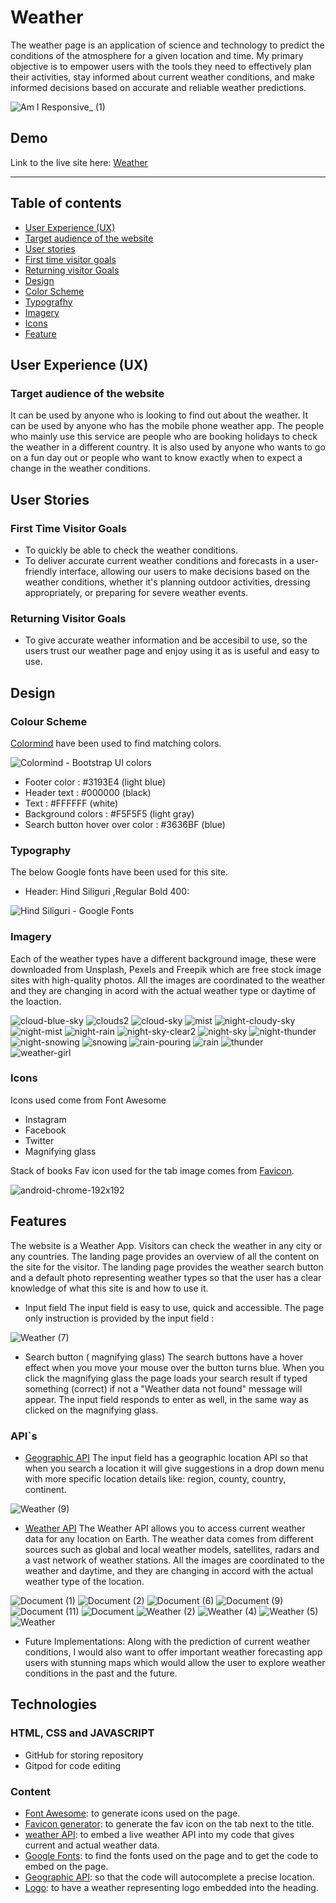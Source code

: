 # Weather

The weather page is an application of science and technology to predict the conditions of the atmosphere for a given location and time. 
My primary objective is to empower users with the tools they need to effectively plan their activities, stay informed about current weather conditions, and make informed decisions based on accurate and reliable weather predictions. 

![Am I Responsive_ (1)](https://github.com/naomi-mali/images-in-readme.md/assets/148251951/b8351c8b-5f61-43bf-85ba-d8dec2679fdb)

## Demo
Link to the live site here: [Weather](https://naomi-mali.github.io/weather/)

----

## Table of contents
* [User Experience (UX)](#user-experience-ux)
* [Target audience of the website](#target-audience-of-the-website)
* [User stories](#user-stoties)
* [First time visitor goals](#first-time-visitor-goals)
* [Returning visitor Goals](#returning-visitor-goals)
* [Design](#design)
* [Color Scheme](#colour-scheme)
* [Typografhy](#typography)
* [Imagery](#imagery)
* [Icons](#icons)
* [Feature](#general-features)

## User Experience (UX)
### Target audience of the website
It can be used by anyone who is looking to find out about the weather. It can be used by anyone who has the mobile phone weather app. The people who mainly use this service are people who are booking holidays to check the weather in a different country. It is also used by anyone who wants to go on a fun day out or people who want to know exactly when to expect a change in the weather conditions.

## User Stories
### First Time Visitor Goals
* To quickly be able to check the weather conditions.
* To deliver accurate current weather conditions and forecasts in a user-friendly interface, allowing our users to make decisions based on the weather conditions, whether it's planning outdoor activities, dressing appropriately, or preparing for severe weather events.
### Returning Visitor Goals
*  To give accurate weather information and be accesibil to use, so the users trust our weather page and enjoy using it as is useful and easy to use. 

## Design
### Colour Scheme

[Colormind](http://colormind.io/bootstrap/) have been used to find matching colors.

![Colormind - Bootstrap UI colors](https://github.com/naomi-mali/images-in-readme.md/assets/148251951/7865a8bf-25c2-4d1d-862c-4ebbe9e46fa9)

- Footer color :  #3193E4 (light blue)
- Header text : #000000 (black)
- Text : #FFFFFF (white)
- Background colors : #F5F5F5 (light gray)
- Search button hover over color : #3636BF (blue)

### Typography

The below Google fonts have been used for this site.

- Header: Hind Siliguri ,Regular Bold 400:

![Hind Siliguri - Google Fonts](https://github.com/naomi-mali/images-in-readme.md/assets/148251951/2dada7f9-5063-4378-9717-21f6ccb00c6a)

### Imagery

Each of the weather types have a different background image, these were downloaded from Unsplash, Pexels and Freepik which are  free stock image sites with high-quality photos. All the images are coordinated to the weather and they are changing in acord with the actual weather type or daytime of the loaction.

![cloud-blue-sky](https://github.com/naomi-mali/images-in-readme.md/assets/148251951/c1617a27-a1e8-42d9-af45-dd007f08a00d)
![clouds2](https://github.com/naomi-mali/images-in-readme.md/assets/148251951/938ef501-e5b8-446c-9019-b181dad7c2df)
![cloud-sky](https://github.com/naomi-mali/images-in-readme.md/assets/148251951/c8f37592-600c-479d-afb2-8cd7933373f2)
![mist](https://github.com/naomi-mali/images-in-readme.md/assets/148251951/b9910b66-b9b2-4edc-b6f2-e9bfff11a719)
![night-cloudy-sky](https://github.com/naomi-mali/images-in-readme.md/assets/148251951/6143df0a-343f-4f84-8d32-4a29fff6501c)
![night-mist](https://github.com/naomi-mali/images-in-readme.md/assets/148251951/04fb90f5-22c2-4f99-96ed-68c2df846f01)
![night-rain](https://github.com/naomi-mali/images-in-readme.md/assets/148251951/b9c41d3c-ceb3-420c-ba23-3fe24dc4e1ac)
![night-sky-clear2](https://github.com/naomi-mali/images-in-readme.md/assets/148251951/119e4c27-2b85-461e-943f-f0eaa545df62)
![night-sky](https://github.com/naomi-mali/images-in-readme.md/assets/148251951/0a0cae13-3712-44d7-82d5-bd84182e6c5a)
![night-thunder](https://github.com/naomi-mali/images-in-readme.md/assets/148251951/cd170f8a-8ed8-4552-8810-14c5f572047e)
![night-snowing](https://github.com/naomi-mali/images-in-readme.md/assets/148251951/8cb73a37-687e-4954-b249-eb7924b4abfa)
![snowing](https://github.com/naomi-mali/images-in-readme.md/assets/148251951/dd8b8b31-a550-4b2d-be6b-e6bdef7ff572)
![rain-pouring](https://github.com/naomi-mali/images-in-readme.md/assets/148251951/3b70800b-5814-4e22-a992-29dbd8d17134)
![rain](https://github.com/naomi-mali/images-in-readme.md/assets/148251951/bd0b4c3f-514d-47fd-9a67-f242ca62c67e)
![thunder](https://github.com/naomi-mali/images-in-readme.md/assets/148251951/8a31080a-5dd4-4323-b8f5-4d4cbe0e7502)
![weather-girl](https://github.com/naomi-mali/images-in-readme.md/assets/148251951/8537d03b-3cc3-4cb6-8c12-8276ba610987)

### Icons

Icons used come from Font Awesome

- Instagram
- Facebook
- Twitter
- Magnifying glass

Stack of books Fav icon used for the tab image comes from [Favicon](https://favicon.io/).

![android-chrome-192x192](https://github.com/naomi-mali/images-in-readme.md/assets/148251951/03e49802-22ba-42e8-b6c4-df3cd140a2fa)

## Features

The website is a Weather App. Visitors can check the weather in any city or any countries. The landing page provides an overview of all the content on the site for the visitor. The landing page provides the weather search button and a default photo representing weather types so that the user has a clear knowledge of what this site is and how to use it.

* Input field 
The input field is easy to use, quick and accessible. The page only instruction is provided by the input field :

![Weather (7)](https://github.com/naomi-mali/images-in-readme.md/assets/148251951/048cbf4f-842c-4fa1-a6ba-2f2d80e78453)

* Search button ( magnifying glass)
 The search buttons have a hover effect  when you move your mouse over the button turns blue. When you click the magnifying glass the page loads your search result if typed something (correct) if not a "Weather data not found" message will appear. The input field responds to enter as well, in the same way as clicked on the magnifying glass. 

 ### API`s 
 * [Geographic API](https://console.cloud.google.com/home/dashboard?project=applied-oxygen-415923)
The input field has a geographic location API so that when you search a location it will give suggestions in a drop down menu with more specific location details like: region, county, country, continent.

![Weather (9)](https://github.com/naomi-mali/images-in-readme.md/assets/148251951/d7402480-9cbb-425b-a1c5-89ad7c16c5ff)

* [Weather API](https://openweathermap.org/) 
The Weather API allows you to access current weather data for any location on Earth. The weather data comes from different sources such as global and local weather models, satellites, radars and a vast network of weather stations. All the images are coordinated to the weather and daytime, and they are changing in accord with the actual weather type of the location.

![Document (1)](https://github.com/naomi-mali/images-in-readme.md/assets/148251951/777a8d8d-1d12-45a8-bae6-62eee5134dd6)
![Document (2)](https://github.com/naomi-mali/images-in-readme.md/assets/148251951/33e26987-4be5-4ba4-aea4-e1f8dccc933d)
![Document (6)](https://github.com/naomi-mali/images-in-readme.md/assets/148251951/aa000a6f-36b5-46b4-a332-53e41ee59f27)
![Document (9)](https://github.com/naomi-mali/images-in-readme.md/assets/148251951/72bbb409-f653-4cf3-b9ae-c47195d07858)
![Document (11)](https://github.com/naomi-mali/images-in-readme.md/assets/148251951/87cdb66a-e4f2-4b9c-aca8-2f03648aed52)
![Document](https://github.com/naomi-mali/images-in-readme.md/assets/148251951/d3a0930c-ef41-47ec-ac6c-763f2ce9f4a9)
![Weather (2)](https://github.com/naomi-mali/images-in-readme.md/assets/148251951/493615f4-1162-4f6d-bf4e-01463802d6b1)
![Weather (4)](https://github.com/naomi-mali/images-in-readme.md/assets/148251951/11db9203-990c-483f-b156-adc26874962d)
![Weather (5)](https://github.com/naomi-mali/images-in-readme.md/assets/148251951/ecdf1f62-f752-42de-897d-696f680dc54d)
![Weather](https://github.com/naomi-mali/images-in-readme.md/assets/148251951/b7308ed9-f5e0-4f56-aad5-e9f25e8f93b7)

* Future Implementations:
Along with the prediction of current weather conditions, I would also want to offer important  weather forecasting app users with stunning maps which would allow the user to explore weather conditions in the past and the future.

## Technologies

### HTML, CSS and JAVASCRIPT

- GitHub for storing repository
- Gitpod for code editing

### Content

- [Font Awesome](https://fontawesome.com/start): to generate icons used on the page.
- [Favicon generator](https://favicon.io/): to generate the fav icon on the tab next to the title.
- [weather API](https://openweathermap.org/): to embed a live weather API into my code that gives current and actual weather data.
- [Google Fonts](https://fonts.google.com/): to find the fonts used on the page and to get the code to embed on the page.
- [Geographic API](https://console.cloud.google.com/home/dashboard?project=applied-oxygen-415923): so that the code will autocomplete a precise location.
- [Logo](https://www.flaticon.com/free-icons/weather): to have a weather representing logo embedded into the heading.


